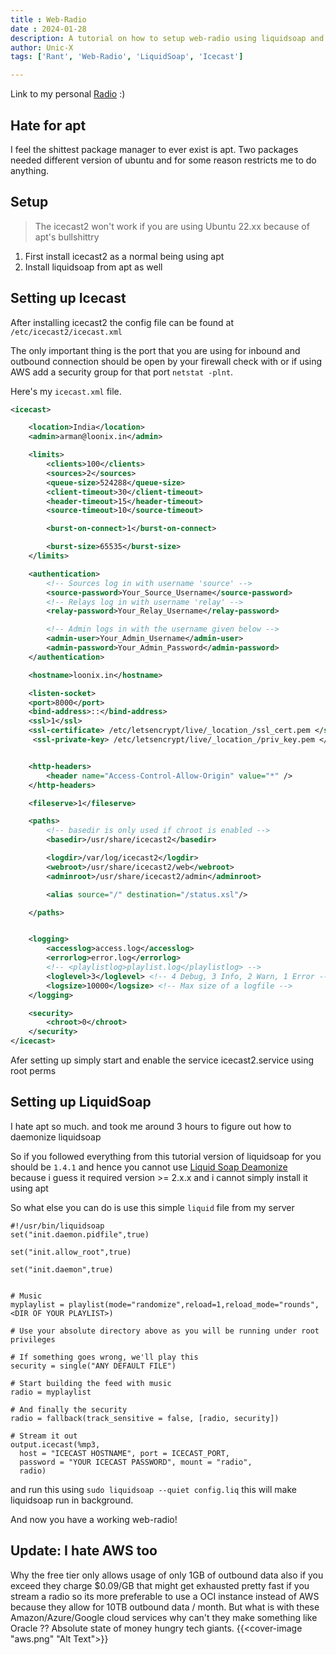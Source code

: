 ```yaml
---
title : Web-Radio 
date : 2024-01-28
description: A tutorial on how to setup web-radio using liquidsoap and icecast in 2024  
author: Unic-X 
tags: ['Rant', 'Web-Radio', 'LiquidSoap', 'Icecast']

---
```

Link to my personal [Radio](/radio/) :)


## Hate for apt 

I feel the shittest package manager to ever exist is apt. Two packages needed different version of ubuntu and for some reason restricts me to do anything.


## Setup


> The icecast2 won't work if you are using Ubuntu 22.xx because of apt's bullshittry

1. First install icecast2 as a normal being using apt 
1. Install liquidsoap from apt as well

## Setting up Icecast

After installing icecast2 the config file can be found at `/etc/icecast2/icecast.xml`

The only important thing is the port that you are using for inbound and outbound connection should be open by your firewall check with or if using AWS add a security group for that port `netstat -plnt`.

Here's my `icecast.xml` file. 

```xml
<icecast>

    <location>India</location>
    <admin>arman@loonix.in</admin>

    <limits>
        <clients>100</clients>
        <sources>2</sources>
        <queue-size>524288</queue-size>
        <client-timeout>30</client-timeout>
        <header-timeout>15</header-timeout>
        <source-timeout>10</source-timeout>

        <burst-on-connect>1</burst-on-connect>

        <burst-size>65535</burst-size>
    </limits>

    <authentication>
        <!-- Sources log in with username 'source' -->
        <source-password>Your_Source_Username</source-password>
        <!-- Relays log in with username 'relay' -->
        <relay-password>Your_Relay_Username</relay-password>

        <!-- Admin logs in with the username given below -->
        <admin-user>Your_Admin_Username</admin-user>
        <admin-password>Your_Admin_Password</admin-password>
    </authentication>

    <hostname>loonix.in</hostname>

    <listen-socket>
	<port>8000</port>
    <bind-address>::</bind-address>
	<ssl>1</ssl>
    <ssl-certificate> /etc/letsencrypt/live/_location_/ssl_cert.pem </ssl-certificate>
     <ssl-private-key> /etc/letsencrypt/live/_location_/priv_key.pem </ssl-private-key>


    <http-headers>
        <header name="Access-Control-Allow-Origin" value="*" />
    </http-headers>

    <fileserve>1</fileserve>

    <paths>
        <!-- basedir is only used if chroot is enabled -->
        <basedir>/usr/share/icecast2</basedir>

        <logdir>/var/log/icecast2</logdir>
        <webroot>/usr/share/icecast2/web</webroot>
        <adminroot>/usr/share/icecast2/admin</adminroot>

        <alias source="/" destination="/status.xsl"/>

    </paths>


    <logging>
        <accesslog>access.log</accesslog>
        <errorlog>error.log</errorlog>
        <!-- <playlistlog>playlist.log</playlistlog> -->
        <loglevel>3</loglevel> <!-- 4 Debug, 3 Info, 2 Warn, 1 Error -->
        <logsize>10000</logsize> <!-- Max size of a logfile -->
    </logging>

    <security>
        <chroot>0</chroot>
    </security>
</icecast>

```
Afer setting up simply start and enable the service icecast2.service using root perms


## Setting up LiquidSoap
I hate apt so much. and took me around 3 hours to figure out how to daemonize liquidsoap

So if you followed everything from this tutorial version of liquidsoap for you should be `1.4.1` and hence you cannot use [Liquid Soap Deamonize](https://github.com/savonet/liquidsoap-daemon/) because i guess it required version >= 2.x.x and i cannot simply install it using apt


So what else you can do is use this simple `liquid` file from my server 

```shell
#!/usr/bin/liquidsoap
set("init.daemon.pidfile",true)

set("init.allow_root",true)

set("init.daemon",true)


# Music
myplaylist = playlist(mode="randomize",reload=1,reload_mode="rounds",
<DIR OF YOUR PLAYLIST>)

# Use your absolute directory above as you will be running under root privileges

# If something goes wrong, we'll play this
security = single("ANY DEFAULT FILE")

# Start building the feed with music
radio = myplaylist

# And finally the security
radio = fallback(track_sensitive = false, [radio, security])

# Stream it out
output.icecast(%mp3,
  host = "ICECAST HOSTNAME", port = ICECAST_PORT,
  password = "YOUR ICECAST PASSWORD", mount = "radio",
  radio)

```

and run this using `sudo liquidsoap --quiet config.liq` this will make liquidsoap run in background. 

And now you have a working web-radio!



## Update: I hate AWS too

Why the free tier only allows usage of only 1GB of outbound data also if you exceed they charge $0.09/GB that might get exhausted pretty 
fast if you stream a radio so its more preferable to use a OCI instance instead of AWS because they allow for 10TB outbound data / month. But what is with these Amazon/Azure/Google cloud services why can't they make something like Oracle ?? Absolute state of money hungry tech giants.
{{<cover-image "aws.png" "Alt Text">}}